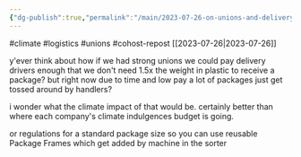 ```yaml
---
{"dg-publish":true,"permalink":"/main/2023-07-26-on-unions-and-delivery-logistics/","noteIcon":""}
---
```


#climate #logistics #unions #cohost-repost
[[2023-07-26\|2023-07-26]]

y'ever think about how if we had strong unions we could pay delivery drivers enough that we don't need 1.5x the weight in plastic to receive a package? but right now due to time and low pay a lot of packages just get tossed around by handlers?

i wonder what the climate impact of that would be. certainly better than where each company's climate indulgences budget is going.

or regulations for a standard package size so you can use reusable Package Frames which get added by machine in the sorter